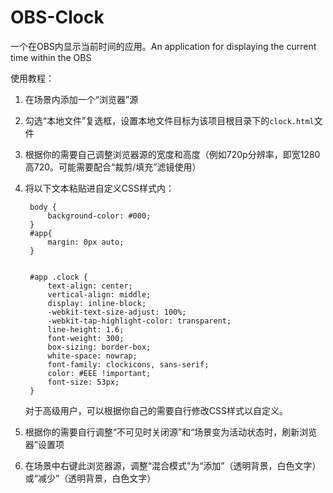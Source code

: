 # OBS-Clock
一个在OBS内显示当前时间的应用。An application for displaying the current time within the OBS

使用教程：

1. 在场景内添加一个“浏览器”源
2. 勾选“本地文件”复选框，设置本地文件目标为该项目根目录下的`clock.html`文件
3. 根据你的需要自己调整浏览器源的宽度和高度（例如720p分辨率，即宽1280高720。可能需要配合“裁剪/填充”滤镜使用）
4. 将以下文本粘贴进自定义CSS样式内：

        body {
            background-color: #000;
        }
        #app{
            margin: 0px auto;
        }


        #app .clock {
            text-align: center;
            vertical-align: middle;
            display: inline-block;
            -webkit-text-size-adjust: 100%;
            -webkit-tap-highlight-color: transparent;
            line-height: 1.6;
            font-weight: 300;
            box-sizing: border-box;
            white-space: nowrap;
            font-family: clockicons, sans-serif;
            color: #EEE !important;
            font-size: 53px;
        }
    对于高级用户，可以根据你自己的需要自行修改CSS样式以自定义。
7. 根据你的需要自行调整“不可见时关闭源”和“场景变为活动状态时，刷新浏览器”设置项
8. 在场景中右键此浏览器源，调整“混合模式”为“添加”（透明背景，白色文字）或“减少”（透明背景，白色文字）
